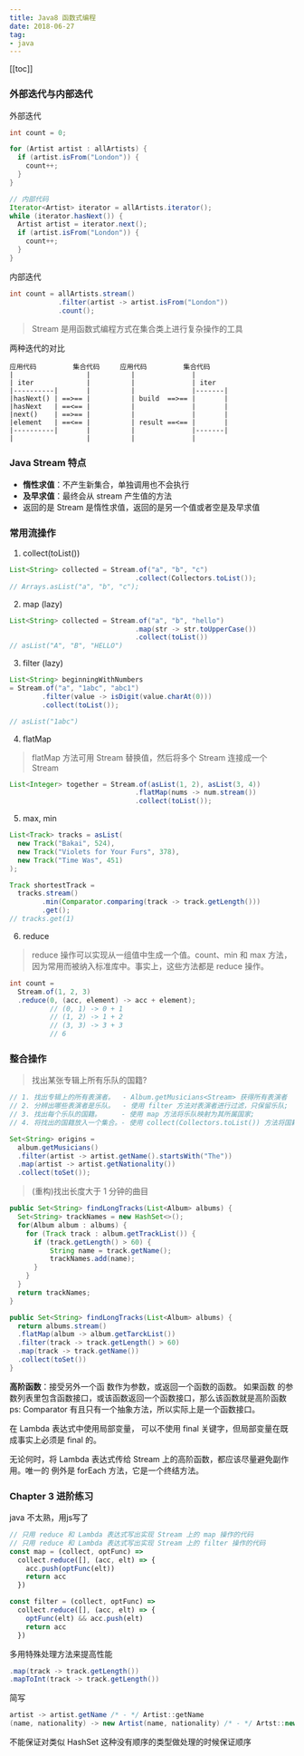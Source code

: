 ```yaml
---
title: Java8 函数式编程
date: 2018-06-27
tag:
- java
---
```


[[toc]]

### 外部迭代与内部迭代

外部迭代

``` java
int count = 0;

for (Artist artist : allArtists) {
  if (artist.isFrom("London")) {
    count++;
  }
}

// 内部代码
Iterator<Artist> iterator = allArtists.iterator();
while (iterator.hasNext()) {
  Artist artist = iterator.next();
  if (artist.isFrom("London")) {
    count++;
  }
}
```

内部迭代

``` java
int count = allArtists.stream()
            .filter(artist -> artist.isFrom("London"))
            .count();
```


> Stream 是用函数式编程方式在集合类上进行复杂操作的工具

两种迭代的对比

```
应用代码         集合代码     应用代码         集合代码
|                  |          |              |
| iter             |          |              | iter
|----------|       |          |              |-------|
|hasNext() | ==>== |          | build  ==>== |       |
|hasNext   | ==<== |          |              |       |
|next()    | ==>== |          |              |       |
|element   | ==<== |          | result ==<== |       |
|----------|       |          |              |-------|
|                  |          |              |
```

### Java Stream 特点

- **惰性求值**：不产生新集合，单独调用也不会执行
- **及早求值**：最终会从 stream 产生值的方法
- 返回的是 Stream 是惰性求值，返回的是另一个值或者空是及早求值

### 常用流操作

1. collect(toList()) 

  ``` java
  List<String> collected = Stream.of("a", "b", "c")
                                 .collect(Collectors.toList());
  // Arrays.asList("a", "b", "c");
  ```

2. map (lazy)

  ``` java
  List<String> collected = Stream.of("a", "b", "hello")
                                 .map(str -> str.toUpperCase())
                                 .collect(toList())
  // asList("A", "B", "HELLO")                               
  ```

3. filter (lazy)

  ``` java
  List<String> beginningWithNumbers
  = Stream.of("a", "1abc", "abc1")
          .filter(value -> isDigit(value.charAt(0)))
          .collect(toList());

  // asList("1abc")
  ```

4. flatMap

  > flatMap 方法可用 Stream 替换值，然后将多个 Stream 连接成一个 Stream

  ``` java
  List<Integer> together = Stream.of(asList(1, 2), asList(3, 4))
                                 .flatMap(nums -> num.stream())
                                 .collect(toList());
  ```

5. max, min

  ``` java
  List<Track> tracks = asList(
    new Track("Bakai", 524),
    new Track("Violets for Your Furs", 378),
    new Track("Time Was", 451)
  );

  Track shortestTrack = 
    tracks.stream()
          .min(Comparator.comparing(track -> track.getLength()))
          .get();
  // tracks.get(1)
  ```

6. reduce

  > reduce 操作可以实现从一组值中生成一个值。count、min 和 max 方法，因为常用而被纳入标准库中。事实上，这些方法都是 reduce 操作。

  ``` java
  int count = 
    Stream.of(1, 2, 3)
    .reduce(0, (acc, element) -> acc + element);
            // (0, 1) -> 0 + 1
            // (1, 2) -> 1 + 2
            // (3, 3) -> 3 + 3
            // 6
  ```

### 整合操作

> 找出某张专辑上所有乐队的国籍?

``` java
// 1. 找出专辑上的所有表演者。  - Album.getMusicians<Stream> 获得所有表演者
// 2. 分辨出哪些表演者是乐队。  - 使用 filter 方法对表演者进行过滤，只保留乐队;
// 3. 找出每个乐队的国籍。     - 使用 map 方法将乐队映射为其所属国家;
// 4. 将找出的国籍放入一个集合。- 使用 collect(Collectors.toList()) 方法将国籍放入一个列表

Set<String> origins = 
  album.getMusicians()
  .filter(artist -> artist.getName().startsWith("The"))
  .map(artist -> artist.getNationality())
  .collect(toSet());
```

> (重构)找出长度大于 1 分钟的曲目

``` java
public Set<String> findLongTracks(List<Album> albums) { 
  Set<String> trackNames = new HashSet<>();
  for(Album album : albums) {
    for (Track track : album.getTrackList()) { 
      if (track.getLength() > 60) {
          String name = track.getName();
          trackNames.add(name);
      }
    } 
  }
  return trackNames;
}

public Set<String> findLongTracks(List<Album> albums) {
  return albums.stream()
  .flatMap(album -> album.getTarckList())
  .filter(track -> track.getLength() > 60)
  .map(track -> track.getName())
  .collect(toSet())
}
```

**高阶函数**：接受另外一个函 数作为参数，或返回一个函数的函数。
如果函数 的参数列表里包含函数接口，或该函数返回一个函数接口，那么该函数就是高阶函数
ps: Comparator 有且只有一个抽象方法，所以实际上是一个函数接口。


在 Lambda 表达式中使用局部变量， 可以不使用 final 关键字，但局部变量在既成事实上必须是 final 的。

无论何时，将 Lambda 表达式传给 Stream 上的高阶函数，都应该尽量避免副作用。唯一的 例外是 forEach 方法，它是一个终结方法。

### Chapter 3 进阶练习

java 不太熟，用js写了

``` js
// 只用 reduce 和 Lambda 表达式写出实现 Stream 上的 map 操作的代码
// 只用 reduce 和 Lambda 表达式写出实现 Stream 上的 filter 操作的代码
const map = (collect, optFunc) => 
  collect.reduce([], (acc, elt) => {
    acc.push(optFunc(elt))
    return acc
  })

const filter = (collect, optFunc) => 
  collect.reduce([], (acc, elt) => {
    optFunc(elt) && acc.push(elt)
    return acc
  })

```

多用特殊处理方法来提高性能 

``` java
.map(track -> track.getLength())
.mapToInt(track -> track.getLength())
```

简写

``` java
artist -> artist.getName /* - */ Artist::getName
(name, nationality) -> new Artist(name, nationality) /* - */ Artst::new

```


不能保证对类似 HashSet 这种没有顺序的类型做处理的时候保证顺序